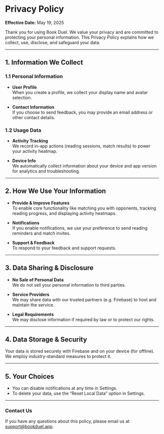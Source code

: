 # Privacy Policy

**Effective Date:** May 19, 2025

Thank you for using Book Duel. We value your privacy and are committed to protecting your personal information. This Privacy Policy explains how we collect, use, disclose, and safeguard your data.

---

## 1. Information We Collect

### 1.1 Personal Information

- **User Profile**  
  When you create a profile, we collect your display name and avatar selection.

- **Contact Information**  
  If you choose to send feedback, you may provide an email address or other contact details.

### 1.2 Usage Data

- **Activity Tracking**  
  We record in-app actions (reading sessions, match results) to power your activity heatmap.

- **Device Info**  
  We automatically collect information about your device and app version for analytics and troubleshooting.

---

## 2. How We Use Your Information

- **Provide & Improve Features**  
  To enable core functionality like matching you with opponents, tracking reading progress, and displaying activity heatmaps.

- **Notifications**  
  If you enable notifications, we use your preference to send reading reminders and match invites.

- **Support & Feedback**  
  To respond to your feedback and support requests.

---

## 3. Data Sharing & Disclosure

- **No Sale of Personal Data**  
  We do not sell your personal information to third parties.

- **Service Providers**  
  We may share data with our trusted partners (e.g. Firebase) to host and maintain the service.

- **Legal Requirements**  
  We may disclose information if required by law or to protect our rights.

---

## 4. Data Storage & Security

Your data is stored securely with Firebase and on your device (for offline). We employ industry-standard measures to protect it.

---

## 5. Your Choices

- You can disable notifications at any time in Settings.  
- To delete your data, use the “Reset Local Data” option in Settings.

---

### Contact Us

If you have any questions about this policy, please email us at [support@bookduel.app](mailto:support@bookduel.app).

